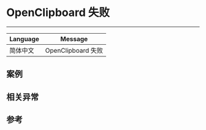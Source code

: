 
# OpenClipboard 失败

----

| Language | Message            |
|----------|--------------------|
| 简体中文 | OpenClipboard 失败 |

## 案例


## 相关异常


## 参考
